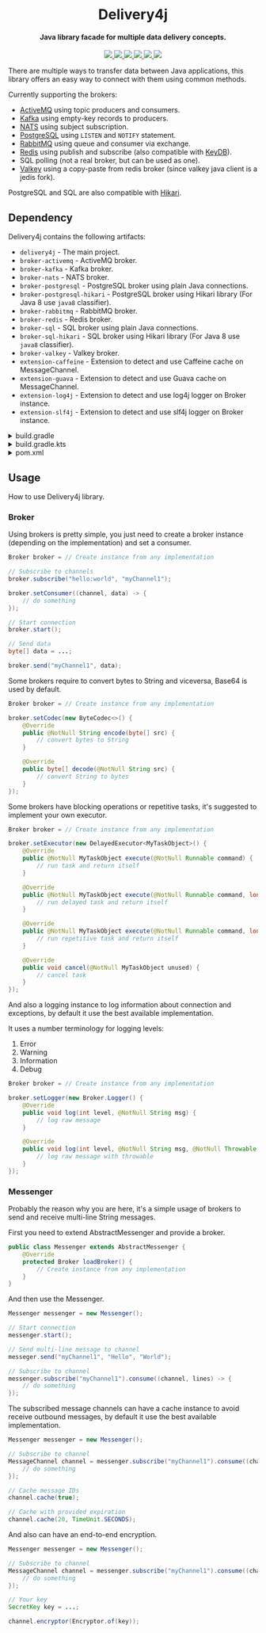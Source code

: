 <h1 align="center">Delivery4j</h1>

<h4 align="center">Java library facade for multiple data delivery concepts.</h4>

<p align="center">
    <a href="https://saic.one/discord">
        <img src="https://img.shields.io/discord/974288218839191612.svg?style=flat-square&label=discord&logo=discord&logoColor=white&color=7289da"/>
    </a>
    <a href="https://www.codefactor.io/repository/github/saicone/delivery4j">
        <img src="https://www.codefactor.io/repository/github/saicone/delivery4j/badge?style=flat-square"/>
    </a>
    <a href="https://github.com/saicone/delivery4j">
        <img src="https://img.shields.io/github/languages/code-size/saicone/delivery4j?logo=github&logoColor=white&style=flat-square"/>
    </a>
    <a href="https://jitpack.io/#com.saicone/delivery4j">
        <img src="https://jitpack.io/v/com.saicone/delivery4j.svg?style=flat-square"/>
    </a>
    <a href="https://javadoc.saicone.com/delivery4j/overview-summary.html">
        <img src="https://img.shields.io/badge/JavaDoc-Online-green?style=flat-square"/>
    </a>
    <a href="https://docs.saicone.com/delivery4j/">
        <img src="https://img.shields.io/badge/Saicone-delivery4j%20Wiki-3b3bb0?logo=github&logoColor=white&style=flat-square"/>
    </a>
</p>

There are multiple ways to transfer data between Java applications, this library offers an easy way to connect with them using common methods.

Currently supporting the brokers:

* [ActiveMQ](https://github.com/apache/activemq) using topic producers and consumers.
* [Kafka](https://github.com/apache/kafka) using empty-key records to producers.
* [NATS](https://github.com/nats-io/nats.java) using subject subscription.
* [PostgreSQL](https://github.com/pgjdbc/pgjdbc) using `LISTEN` and `NOTIFY` statement.
* [RabbitMQ](https://github.com/rabbitmq/rabbitmq-java-client) using queue and consumer via exchange.
* [Redis](https://github.com/redis/jedis) using publish and subscribe (also compatible with [KeyDB](https://github.com/Snapchat/KeyDB)).
* SQL polling (not a real broker, but can be used as one).
* [Valkey](https://github.com/valkey-io/valkey-java) using a copy-paste from redis broker (since valkey java client is a jedis fork).

PostgreSQL and SQL are also compatible with [Hikari](https://github.com/brettwooldridge/HikariCP).

## Dependency

Delivery4j contains the following artifacts:

* `delivery4j` - The main project.
* `broker-activemq` - ActiveMQ broker.
* `broker-kafka` - Kafka broker.
* `broker-nats` - NATS broker.
* `broker-postgresql` - PostgreSQL broker using plain Java connections.
* `broker-postgresql-hikari` - PostgreSQL broker using Hikari library (For Java 8 use `java8` classifier).
* `broker-rabbitmq` - RabbitMQ broker.
* `broker-redis` - Redis broker.
* `broker-sql` - SQL broker using plain Java connections.
* `broker-sql-hikari` - SQL broker using Hikari library (For Java 8 use `java8` classifier).
* `broker-valkey` - Valkey broker.
* `extension-caffeine` - Extension to detect and use Caffeine cache on MessageChannel.
* `extension-guava` - Extension to detect and use Guava cache on MessageChannel.
* `extension-log4j` - Extension to detect and use log4j logger on Broker instance.
* `extension-slf4j` - Extension to detect and use slf4j logger on Broker instance.

<details>
  <summary>build.gradle</summary>

```groovy
repositories {
    maven { url 'https://jitpack.io' }
}

dependencies {
    implementation 'com.saicone.delivery4j:delivery4j:VERSION'
}
```

</details>

<details>
  <summary>build.gradle.kts</summary>

```kotlin
repositories {
    maven("https://jitpack.io")
}

dependencies {
    implementation("com.saicone.delivery4j:delivery4j:VERSION")
}
```

</details>

<details>
  <summary>pom.xml</summary>

```xml
<repositories>
    <repository>
        <id>Jitpack</id>
        <url>https://jitpack.io</url>
    </repository>
</repositories>

<dependencies>
    <dependency>
        <groupId>com.saicone.delivery4j</groupId>
        <artifactId>delivery4j</artifactId>
        <version>VERSION</version>
        <scope>compile</scope>
    </dependency>
</dependencies>
```

</details>

## Usage

How to use Delivery4j library.

### Broker

Using brokers is pretty simple, you just need to create a broker instance (depending on the implementation) and set a consumer.

```java
Broker broker = // Create instance from any implementation

// Subscribe to channels
broker.subscribe("hello:world", "myChannel1");

broker.setConsumer((channel, data) -> {
    // do something
});

// Start connection
broker.start();

// Send data
byte[] data = ...;

broker.send("myChannel1", data);
```

Some brokers require to convert bytes to String and viceversa, Base64 is used by default.

```java
Broker broker = // Create instance from any implementation

broker.setCodec(new ByteCodec<>() {
    @Override
    public @NotNull String encode(byte[] src) {
        // convert bytes to String
    }

    @Override
    public byte[] decode(@NotNull String src) {
        // convert String to bytes
    }
});
```

Some brokers have blocking operations or repetitive tasks, it's suggested to implement your own executor.

```java
Broker broker = // Create instance from any implementation

broker.setExecutor(new DelayedExecutor<MyTaskObject>() {
    @Override
    public @NotNull MyTaskObject execute(@NotNull Runnable command) {
        // run task and return itself
    }

    @Override
    public @NotNull MyTaskObject execute(@NotNull Runnable command, long delay, @NotNull TimeUnit unit) {
        // run delayed task and return itself
    }

    @Override
    public @NotNull MyTaskObject execute(@NotNull Runnable command, long delay, long period, @NotNull TimeUnit unit) {
        // run repetitive task and return itself
    }

    @Override
    public void cancel(@NotNull MyTaskObject unused) {
        // cancel task
    }
});
```

And also a logging instance to log information about connection and exceptions, by default it use the best available implementation.

It uses a number terminology for logging levels:

1. Error
2. Warning
3. Information
4. Debug

```java
Broker broker = // Create instance from any implementation

broker.setLogger(new Broker.Logger() {
    @Override
    public void log(int level, @NotNull String msg) {
        // log raw message
    }

    @Override
    public void log(int level, @NotNull String msg, @NotNull Throwable throwable) {
        // log raw message with throwable
    }
});
```

### Messenger

Probably the reason why you are here, it's a simple usage of brokers to send and receive multi-line String messages.

First you need to extend AbstractMessenger and provide a broker.

```java
public class Messenger extends AbstractMessenger {
    @Override
    protected Broker loadBroker() {
        // Create instance from any implementation
    }
}
```

And then use the Messenger.

```java
Messenger messenger = new Messenger();

// Start connection
messenger.start();

// Send multi-line message to channel
messeger.send("myChannel1", "Hello", "World");

// Subscribe to channel
messenger.subscribe("myChannel1").consume((channel, lines) -> {
    // do something
});
```

The subscribed message channels can have a cache instance to avoid receive outbound messages, by default it use the best available implementation.

```java
Messenger messenger = new Messenger();

// Subscribe to channel
MessageChannel channel = messenger.subscribe("myChannel1").consume((channel, lines) -> {
    // do something
});

// Cache message IDs
channel.cache(true);

// Cache with provided expiration
channel.cache(20, TimeUnit.SECONDS);
```

And also can have an end-to-end encryption.

```java
Messenger messenger = new Messenger();

// Subscribe to channel
MessageChannel channel = messenger.subscribe("myChannel1").consume((channel, lines) -> {
    // do something
});

// Your key
SecretKey key = ...;

channel.encryptor(Encryptor.of(key));
```